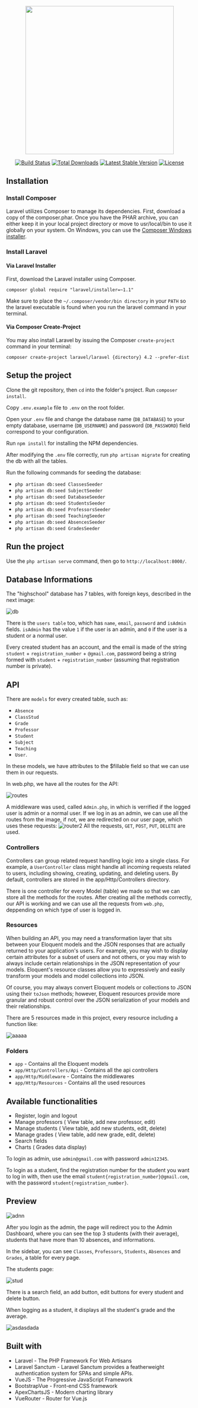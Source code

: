 <p align="center"><a href="https://laravel.com" target="_blank"><img src="https://raw.githubusercontent.com/laravel/art/master/logo-lockup/5%20SVG/2%20CMYK/1%20Full%20Color/laravel-logolockup-cmyk-red.svg" width="400"></a></p>

<p align="center">
<a href="https://travis-ci.org/laravel/framework"><img src="https://travis-ci.org/laravel/framework.svg" alt="Build Status"></a>
<a href="https://packagist.org/packages/laravel/framework"><img src="https://img.shields.io/packagist/dt/laravel/framework" alt="Total Downloads"></a>
<a href="https://packagist.org/packages/laravel/framework"><img src="https://img.shields.io/packagist/v/laravel/framework" alt="Latest Stable Version"></a>
<a href="https://packagist.org/packages/laravel/framework"><img src="https://img.shields.io/packagist/l/laravel/framework" alt="License"></a>
</p>

## Installation
### Install Composer
Laravel utilizes Composer to manage its dependencies. First, download a copy of the composer.phar. Once you have the PHAR archive, you can either keep it in your local project directory or move to usr/local/bin to use it globally on your system. On Windows, you can use the [Composer Windows installer](https://getcomposer.org/Composer-Setup.exe).

### Install Laravel
#### Via Laravel Installer
First, download the Laravel installer using Composer.
```
composer global require "laravel/installer=~1.1"
```
Make sure to place the `~/.composer/vendor/bin directory` in your `PATH` so the laravel executable is found when you run the laravel command in your terminal.

#### Via Composer Create-Project
You may also install Laravel by issuing the Composer `create-project` command in your terminal:
```
composer create-project laravel/laravel {directory} 4.2 --prefer-dist
```
## Setup the project
Clone the git repository, then `cd` into the folder's project. Run `composer install`.
>
Copy `.env.example` file to `.env` on the root folder. 
>
Open your `.env` file and change the database name (`DB_DATABASE`) to your empty database, username (`DB_USERNAME`) and password (`DB_PASSWORD`) field correspond to your configuration.
>
Run `npm install` for installing the NPM dependencies.
>
After modifying the `.env` file correctly, run `php artisan migrate` for creating the db with all the tables.
>
Run the following commands for seeding the database:
>
* `php artisan db:seed ClassesSeeder`
* `php artisan db:seed SubjectSeeder`
* `php artisan db:seed DatabaseSeeder`
* `php artisan db:seed StudentsSeeder`
* `php artisan db:seed ProfessorsSeeder`
* `php artisan db:seed TeachingSeeder`
* `php artisan db:seed AbsencesSeeder`
* `php artisan db:seed GradesSeeder`

## Run the project
Use the `php artisan serve` command, then go to `http://localhost:8000/`.

## Database Informations
The "highschool" database has 7 tables, with foreign keys, described in the next image:
>
![db](https://user-images.githubusercontent.com/60388013/163412137-0321afa4-27f7-40a4-8ab2-8801b32f7697.PNG)

There is the `users table` too, which has `name`, `email`, `password` and `isAdmin` fields. `isAdmin` has the value `1` if the user is an admin, and `0` if the user is a student or a normal user.
>
Every created student has an account, and the email is made of the string `student` + `registration_number` + `@gmail.com`, password being a string formed with `student` + `registration_number` (assuming that registration number is private). 

## API
There are `models` for every created table, such as:
* `Absence`
*  `ClassStud`
*  `Grade` 
*  `Professor`
*  `Student`
*  `Subject`
*  `Teaching`
*  `User`.
>
In these models, we have attributes to the $fillable field so that we can use them in our requests.
>
In web.php, we have all the routes for the API:
>
![routes](https://user-images.githubusercontent.com/60388013/163416702-60a5c941-1bdc-469a-b418-81579fddadb0.PNG)
>
A middleware was used, called `Admin.php`, in which is verrified if the logged user is admin or a normal user. If we log in as an admin, we can use all the routes from the image, if not, we are redirected on our user page, which uses these requests:
![router2](https://user-images.githubusercontent.com/60388013/163417644-ae3ca043-ab55-45cd-85e2-ceb3be5fb741.PNG)
All the requests, `GET`, `POST`, `PUT`, `DELETE` are used.
### Controllers
Controllers can group related request handling logic into a single class. For example, a `UserController` class might handle all incoming requests related to users, including showing, creating, updating, and deleting users. By default, controllers are stored in the app/Http/Controllers directory.
>
There is one controller for every Model (table) we made so that we can store all the methods for the routes. After creating all the methods correctly, our API is working and we can use all the requests from `web.php`, deppending on which type of user is logged in.
### Resources
When building an API, you may need a transformation layer that sits between your Eloquent models and the JSON responses that are actually returned to your application's users. For example, you may wish to display certain attributes for a subset of users and not others, or you may wish to always include certain relationships in the JSON representation of your models. Eloquent's resource classes allow you to expressively and easily transform your models and model collections into JSON.
>
Of course, you may always convert Eloquent models or collections to JSON using their `toJson` methods; however, Eloquent resources provide more granular and robust control over the JSON serialization of your models and their relationships.
>
There are 5 resources made in this project, every resource including a function like:
>
![aaaaa](https://user-images.githubusercontent.com/60388013/163420867-99608f36-dc07-4e1b-95c4-663c33a256b1.PNG)

### Folders
* `app` - Contains all the Eloquent models
* `app/Http/Controllers/Api` - Contains all the api controllers
* `app/Http/Middleware` - Contains the middlewares
* `app/Http/Resources` - Contains all the used resources

## Available functionalities
* Register, login and logout 
* Manage professors ( View table, add new professor, edit)
* Manage students ( View table, add new students, edit, delete)
* Manage grades ( View table, add new grade, edit, delete)
* Search fields
* Charts ( Grades data display)
>
To login as admin, use `admin@gmail.com` with password `admin12345`.
>
To login as a student, find the registration number for the student you want to log in with, then use the email `student{registration_number}@gmail.com`, with the password `student{registration_number}`.

## Preview
>
![adnn](https://user-images.githubusercontent.com/60388013/163440599-61e02956-466b-4a77-8f90-4bb833f68dd5.PNG)
>
After you login as the admin, the page will redirect you to the Admin Dashboard, where you can see the top 3 students (with their average), students that have more than 10 absences, and informations. 
>
In the sidebar, you can see `Classes`, `Professors`, `Students`, `Absences` and `Grades`, a table for every page. 
>
The students page:
>
![stud](https://user-images.githubusercontent.com/60388013/163441908-64ff10b2-e93f-4c93-88be-6beaf6d2cb27.PNG)
>
There is a search field, an add button, edit buttons for every student and delete button.
>
When logging as a student, it displays all the student's grade and the average.
>
![asdasdada](https://user-images.githubusercontent.com/60388013/163450025-4255f5f8-4383-40a5-9a87-2f8cab1a7b8b.PNG)

## Built with
* Laravel - The PHP Framework For Web Artisans
* Laravel Sanctum - Laravel Sanctum provides a featherweight authentication system for SPAs and simple APIs.
* VueJS - The Progressive JavaScript Framework
* BootstrapVue - Front-end CSS framework
* ApexChartsJS - Modern charting library
* VueRouter - Router for Vue.js


